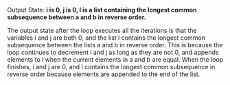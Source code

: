 Output State: **i is 0, j is 0, l is a list containing the longest common subsequence between a and b in reverse order.**

The output state after the loop executes all the iterations is that the variables i and j are both 0, and the list l contains the longest common subsequence between the lists a and b in reverse order. This is because the loop continues to decrement i and j as long as they are not 0, and appends elements to l when the current elements in a and b are equal. When the loop finishes, i and j are 0, and l contains the longest common subsequence in reverse order because elements are appended to the end of the list.